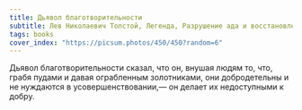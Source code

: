 ```yaml
---
title: Дьявол благотворительности
subtitle: Лев Николаевич Толстой, Легенда, Разрушение ада и восстановление его
tags: books
cover_index: "https://picsum.photos/450/450?random=6"
---
```





Дьявол благотворительности сказал, что он, внушая людям то, что, грабя пудами и давая ограбленным золотниками, они добродетельны и не нуждаются в усовершенствовании,— он делает их недоступными к добру.

